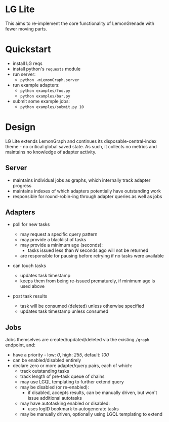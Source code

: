 # LG Lite

This aims to re-implement the core functionality of LemonGrenade with fewer moving parts.

# Quickstart

* install LG reqs
* install python's `requests` module
* run server:
	* `python -mLemonGraph.server`
* run example adapters:
	* `python examples/foo.py`
	* `python examples/bar.py`
* submit some example jobs:
	* `python examples/submit.py 10`

# Design

LG Lite extends LemonGraph and continues its disposable-central-index theme - no critical global saved state. As such, it collects no metrics and maintains no knowledge of adapter activity.

## Server

* maintains individual jobs as graphs, which internally track adapter progress
* maintains indexes of which adapters potentially have outstanding work
* responsible for round-robin-ing through adapter queries as well as jobs

## Adapters

* poll for new tasks
	* may request a specific query pattern
	* may provide a blacklist of tasks
	* may provide a minimum age (seconds):
		* tasks issued less than _N_ seconds ago will not be returned
	* are responsible for pausing before retrying if no tasks were available

* can touch tasks
	* updates task timestamp
	* keeps them from being re-issued prematurely, if minimum age is used above

* post task results
	* task will be consumed (deleted) unless otherwise specified
	* updates task timestamp unless consumed

## Jobs

Jobs themselves are created/updated/deleted via the existing `/graph` endpoint, and:

* have a priority - low: _0_, high: _255_, default: _100_
* can be enabled/disabled entirely
* declare zero or more adapter/query pairs, each of which:
	* track outstanding tasks
	* track length of pre-task queue of chains
	* may use LGQL templating to further extend query
	* may be disabled (or re-enabled):
		* if disabled, accepts results, can be manually driven, but won't issue additional autotasks
	* may have autotasking enabled or disabled:
		* uses logID bookmark to autogenerate tasks
	* may be manually driven, optionally using LGQL templating to extend
